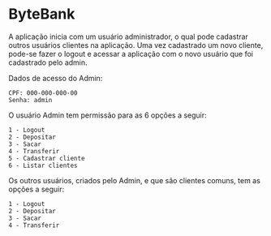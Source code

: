 # ByteBank

A aplicação inicia com um usuário administrador, o qual pode cadastrar outros usuários clientes na aplicação. Uma vez cadastrado um novo cliente, 
pode-se fazer o logout e acessar a aplicação com o novo usuário que foi cadastrado pelo admin.

Dados de acesso do Admin:
```
CPF: 000-000-000-00
Senha: admin
```

O usuário Admin tem permissão para as 6 opções a seguir: 
```
1 - Logout
2 - Depositar
3 - Sacar
4 - Transferir
5 - Cadastrar cliente
6 - Listar clientes
```

Os outros usuários, criados pelo Admin, e que são clientes comuns, tem as opções a seguir:
```
1 - Logout
2 - Depositar
3 - Sacar
4 - Transferir
```
